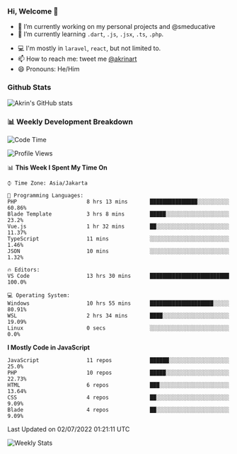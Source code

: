 ### Hi, Welcome 👋

<!--
**akrindev/akrindev** is a ✨ _special_ ✨ repository because its `README.md` (this file) appears on your GitHub profile.

Here are some ideas to get you started:
-->


- 🔭 I’m currently working on my personal projects and @smeducative
- 🌱 I’m currently learning `.dart`, `.js`, `.jsx`, `.ts`, `.php`.
<!-- - 👯 I’m looking to collaborate on -->
<!-- - 🤔 I’m looking for help with ... -->
- 💻 I'm mostly in `laravel`, `react`, but not limited to.
- 📫 How to reach me: tweet me [@akrinart](https://twitter.com/Akrinart)
- 😄 Pronouns: He/Him


### Github Stats
![Akrin's GitHub stats](https://github-readme-stats.vercel.app/api?username=akrindev&show_icons=true&theme=react&count_private=true)

### 📊 Weekly Development Breakdown

<!--START_SECTION:waka-->
![Code Time](http://img.shields.io/badge/Code%20Time-0%20secs-blue)

![Profile Views](http://img.shields.io/badge/Profile%20Views-6-blue)

📊 **This Week I Spent My Time On** 

```text
⌚︎ Time Zone: Asia/Jakarta

💬 Programming Languages: 
PHP                      8 hrs 13 mins       ███████████████░░░░░░░░░░   60.86% 
Blade Template           3 hrs 8 mins        █████░░░░░░░░░░░░░░░░░░░░   23.2% 
Vue.js                   1 hr 32 mins        ██░░░░░░░░░░░░░░░░░░░░░░░   11.37% 
TypeScript               11 mins             ░░░░░░░░░░░░░░░░░░░░░░░░░   1.46% 
JSON                     10 mins             ░░░░░░░░░░░░░░░░░░░░░░░░░   1.32%

🔥 Editors: 
VS Code                  13 hrs 30 mins      █████████████████████████   100.0%

💻 Operating System: 
Windows                  10 hrs 55 mins      ████████████████████░░░░░   80.91% 
WSL                      2 hrs 34 mins       ████░░░░░░░░░░░░░░░░░░░░░   19.09% 
Linux                    0 secs              ░░░░░░░░░░░░░░░░░░░░░░░░░   0.0%

```

**I Mostly Code in JavaScript** 

```text
JavaScript               11 repos            ██████░░░░░░░░░░░░░░░░░░░   25.0% 
PHP                      10 repos            █████░░░░░░░░░░░░░░░░░░░░   22.73% 
HTML                     6 repos             ███░░░░░░░░░░░░░░░░░░░░░░   13.64% 
CSS                      4 repos             ██░░░░░░░░░░░░░░░░░░░░░░░   9.09% 
Blade                    4 repos             ██░░░░░░░░░░░░░░░░░░░░░░░   9.09%

```



 Last Updated on 02/07/2022 01:21:11 UTC
<!--END_SECTION:waka-->

![Weekly Stats](https://github-readme-stats.vercel.app/api/wakatime?username=akrindev&theme=github_dark&layout=compact)

